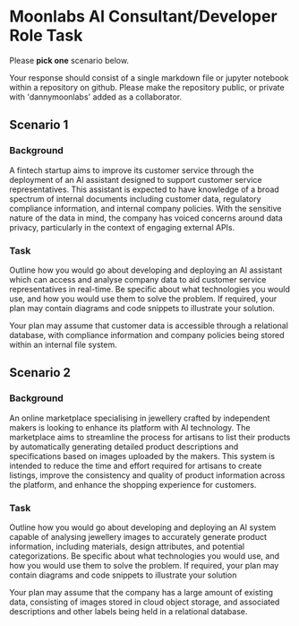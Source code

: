 # Moonlabs AI Consultant/Developer Role Task

Please **pick one** scenario below.

Your response should consist of a single markdown file or jupyter notebook within a repository on github. Please make the repository public, or private with 'dannymoonlabs' added as a collaborator.

## Scenario 1

### Background

A fintech startup aims to improve its customer service through the deployment of an AI assistant designed to support customer service representatives. 
This assistant is expected to have knowledge of a broad spectrum of internal documents including customer data, regulatory compliance information, and internal company policies.
With the sensitive nature of the data in mind, the company has voiced concerns around data privacy, particularly in the context of engaging external APIs.

### Task
Outline how you would go about developing and deploying an AI assistant which can access and analyse company data to aid customer service representatives in real-time. Be specific about what technologies you would use, and how you would use them to solve the problem. If required, your plan may contain diagrams and code snippets to illustrate your solution.

Your plan may assume that customer data is accessible through a relational database, with compliance information and company policies being stored within an internal file system. 

## Scenario 2

### Background
An online marketplace specialising in jewellery crafted by independent makers is looking to enhance its platform with AI technology.
The marketplace aims to streamline the process for artisans to list their products by automatically generating detailed product descriptions and specifications based on images uploaded by the makers. This system is intended to reduce the time and effort required for artisans to create listings, improve the consistency and quality of product information across the platform, and enhance the shopping experience for customers.

### Task
Outline how you would go about developing and deploying an AI system capable of analysing jewellery images to accurately generate product information, including materials, design attributes, and potential categorizations. Be specific about what technologies you would use, and how you would use them to solve the problem. If required, your plan may contain diagrams and code snippets to illustrate your solution

Your plan may assume that the company has a large amount of existing data, consisting of images stored in cloud object storage, and associated descriptions and other labels being held in a relational database.
